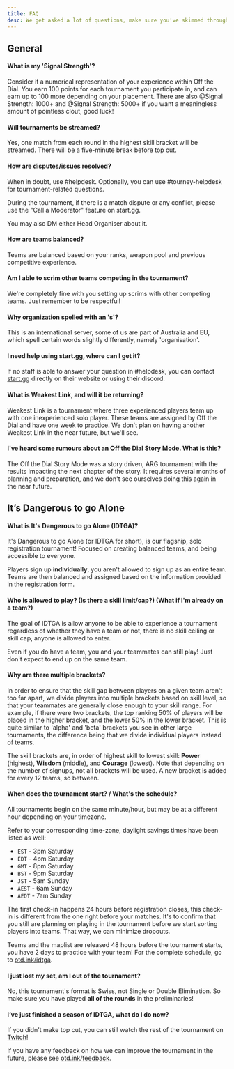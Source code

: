 ```yaml
---
title: FAQ
desc: We get asked a lot of questions, make sure you've skimmed through the FAQ to make sure your question doesn't already have an answer before asking in helpdesk.
---
```


## General

#### What is my 'Signal Strength'?

Consider it a numerical representation of your experience within Off the Dial. You earn 100 points for each tournament you participate in, and can earn up to 100 more depending on your placement. There are also <Mention>@Signal Strength: 1000+</Mention> and <Mention>@Signal Strength: 5000+</Mention> if you want a meaningless amount of pointless clout, good luck!

#### Will tournaments be streamed?

Yes, one match from each round in the highest skill bracket will be streamed. There will be a five-minute break before top cut.

#### How are disputes/issues resolved?

When in doubt, use <Mention>#helpdesk</Mention>. Optionally, you can use <Mention>#tourney-helpdesk</Mention> for tournament-related questions.

During the tournament, if there is a match dispute or any conflict, please use the "Call a Moderator" feature on start.gg.

You may also DM either Head Organiser about it.

#### How are teams balanced?

Teams are balanced based on your ranks, weapon pool and previous competitive experience.

#### Am I able to scrim other teams competing in the tournament?

We're completely fine with you setting up scrims with other competing teams. Just remember to be respectful!

#### Why organization spelled with an 's'?

This is an international server, some of us are part of Australia and EU, which spell certain words slightly differently, namely 'organisation'.

#### I need help using start.gg, where can I get it?

If no staff is able to answer your question in <Mention>#helpdesk</Mention>, you can contact [start.gg](https://help.start.gg/) directly on their website or using their discord.

#### What is Weakest Link, and will it be returning?

Weakest Link is a tournament where three experienced players team up with one inexperienced solo player. These teams are assigned by Off the Dial and have one week to practice. We don't plan on having another Weakest Link in the near future, but we'll see.

#### I've heard some rumours about an Off the Dial Story Mode. What is this?

The Off the Dial Story Mode was a story driven, ARG tournament with the results impacting the next chapter of the story. It requires several months of planning and preparation, and we don't see ourselves doing this again in the near future.

## It’s Dangerous to go Alone

#### What is It's Dangerous to go Alone (IDTGA)?

It's Dangerous to go Alone (or IDTGA for short), is our flagship, solo registration tournament! Focused on creating balanced teams, and being accessible to everyone.

Players sign up **individually**, you aren't allowed to sign up as an entire team. Teams are then balanced and assigned based on the information provided in the registration form.

#### Who is allowed to play? (Is there a skill limit/cap?) (What if I'm already on a team?)

The goal of IDTGA is allow anyone to be able to experience a tournament regardless of whether they have a team or not, there is no skill ceiling or skill cap, anyone is allowed to enter.

Even if you do have a team, you and your teammates can still play! Just don't expect to end up on the same team.

#### Why are there multiple brackets?

In order to ensure that the skill gap between players on a given team aren't too far apart, we divide players into multiple brackets based on skill level, so that your teammates are generally close enough to your skill range. For example, if there were two brackets, the top ranking 50% of players will be placed in the higher bracket, and the lower 50% in the lower bracket. This is quite similar to 'alpha' and 'beta' brackets you see in other large tournaments, the difference being that we divide individual players instead of teams.

The skill brackets are, in order of highest skill to lowest skill: **Power** (highest), **Wisdom** (middle), and **Courage** (lowest). Note that depending on the number of signups, not all brackets will be used. A new bracket is added for every 12 teams, so between.

#### When does the tournament start? / What's the schedule?

All tournaments begin on the same minute/hour, but may be at a different hour depending on your timezone.

Refer to your corresponding time-zone, daylight savings times have been listed as well:

- `EST` - 3pm Saturday
- `EDT` - 4pm Saturday
- `GMT` - 8pm Saturday
- `BST` - 9pm Saturday
- `JST` - 5am Sunday
- `AEST` - 6am Sunday
- `AEDT` - 7am Sunday

The first check-in happens 24 hours before registration closes, this check-in is different from the one right before your matches. It's to confirm that you still are planning on playing in the tournament before we start sorting players into teams. That way, we can minimize dropouts.

Teams and the maplist are released 48 hours before the tournament starts, you have 2 days to practice with your team! For the complete schedule, go to [otd.ink/idtga](https://otd.ink/idtga).

#### I just lost my set, am I out of the tournament?

No, this tournament's format is Swiss, not Single or Double Elimination. So make sure you have played **all of the rounds** in the preliminaries!

#### I’ve just finished a season of IDTGA, what do I do now?

If you didn't make top cut, you can still watch the rest of the tournament on [Twitch](https://twitch.tv/offthedial)!

If you have any feedback on how we can improve the tournament in the future, please see [otd.ink/feedback](https://otd.ink/feedback).
